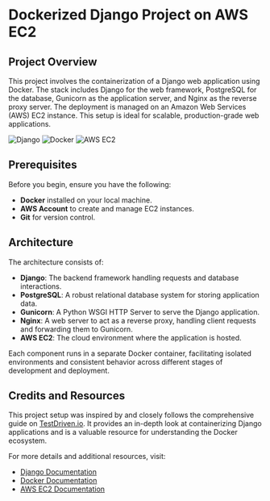 # Dockerized Django Project on AWS EC2

## Project Overview
This project involves the containerization of a Django web application using Docker. The stack includes Django for the web framework, PostgreSQL for the database, Gunicorn as the application server, and Nginx as the reverse proxy server. The deployment is managed on an Amazon Web Services (AWS) EC2 instance. This setup is ideal for scalable, production-grade web applications.

![Django](https://img.icons8.com/color/48/000000/django.png)
![Docker](https://img.icons8.com/color/48/000000/docker.png)
![AWS EC2](https://img.icons8.com/color/48/000000/amazon-web-services.png)

## Prerequisites
Before you begin, ensure you have the following:
- **Docker** installed on your local machine.
- **AWS Account** to create and manage EC2 instances.
- **Git** for version control.

## Architecture
The architecture consists of:
- **Django**: The backend framework handling requests and database interactions.
- **PostgreSQL**: A robust relational database system for storing application data.
- **Gunicorn**: A Python WSGI HTTP Server to serve the Django application.
- **Nginx**: A web server to act as a reverse proxy, handling client requests and forwarding them to Gunicorn.
- **AWS EC2**: The cloud environment where the application is hosted.

Each component runs in a separate Docker container, facilitating isolated environments and consistent behavior across different stages of development and deployment.



## Credits and Resources

This project setup was inspired by and closely follows the comprehensive guide on [TestDriven.io](https://testdriven.io/blog/dockerizing-django-with-postgres-gunicorn-and-nginx/). It provides an in-depth look at containerizing Django applications and is a valuable resource for understanding the Docker ecosystem.

For more details and additional resources, visit:
- [Django Documentation](https://docs.djangoproject.com/)
- [Docker Documentation](https://docs.docker.com/)
- [AWS EC2 Documentation](https://docs.aws.amazon.com/ec2/)
